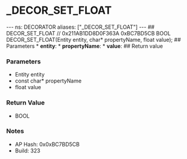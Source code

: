 # _DECOR_SET_FLOAT

--- ns: DECORATOR aliases: ["_DECOR_SET_FLOAT"] --- ## DECOR_SET_FLOAT  // 0x211AB1DD8D0F363A 0xBC7BD5CB BOOL DECOR_SET_FLOAT(Entity entity, char* propertyName, float value);  ## Parameters * **entity**: * **propertyName**: * **value**:  ## Return value

### Parameters
* Entity entity
* const char* propertyName
* float value

### Return Value
* BOOL

### Notes
* AP Hash: 0x0xBC7BD5CB
* Build: 323

